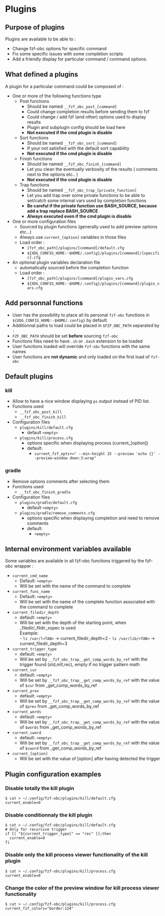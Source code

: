 # Plugins

## Purpose of plugins

Plugins are available to be able to :

- Change fzf-obc options for specific command
- Fix some specific issues with some completion scripts
- Add a friendly display for particular command / command options.

## What defined a plugins

A plugin for a particular command could be composed of :

- One or more of the following functions type
    - Post functions
        - Should be named `__fzf_obc_post_[command]`
        - Could change completion results before sending them to fzf
        - Could change / add fzf (and other) options used to display results
        - Plugin and subplugin config should be load here
        - **Not executed if the cmd plugin is disable**
    - Sort functions
        - Should be named `__fzf_obc_sort_[command]`
        - If your not satisfied with the default sort capability
        - **Not executed if the cmd plugin is disable**
    - Finish functions
        - Should be named `__fzf_obc_finish_[command]`
        - Let you clean the eventually verbosity of the results ( comments next to
            the options etc.. )
        - **Not executed if the cmd plugin is disable**
    - Trap functions
        - Should be named `__fzf_obc_trap_[private_function]`
        - Let you add trap over some private functions to be able to set/catch some
            internal vars used by completion functions
        - **Be careful if the private function use BASH_SOURCE, because add a
            trap replace BASH_SOURCE**
        - **Always executed even if the cmd plugin is disable**
- One or more configuration files
    - Sourced by plugin functions (generally used to add preview options etc...)
    - Always use `current_[option]` variables in those files
    - Load order :
        - `[fzf_obc_path]/plugins/[command]/default.cfg`
        - `${XDG_CONFIG_HOME:-$HOME/.config}/plugins/[command]/[specific].cfg`
- An optional plugin variables declaration file
    - automatically sourced before the completion function
    - Load order :
        - `[fzf_obc_path]/plugins/[command]/plugin_vars.cfg`
        - `${XDG_CONFIG_HOME:-$HOME/.config}/plugins/[command]/plugin_vars.cfg`


## Add personnal functions

- User has the possibility to place all its personal `fzf-obc` functions in  
`${XDG_CONFIG_HOME:-$HOME/.config}` by default.
- Additionnal paths to load could be placed in `$FZF_OBC_PATH` separated by `:`
- `FZF_OBC_PATH` should be set **before** sourcing `fzf-obc`
- Functions files need to have `.sh` or `.bash` extension to be loaded
- User functions loaded will override `fzf-obc` functions with the same names
- User functions are **not dynamic** and only loaded on the first load of `fzf-obc`

## Default plugins

### kill

- Allow to have a nice window displaying `ps` output instead of PID list.
- Functions used
    - `__fzf_obc_post_kill`
    - `__fzf_obc_finish_kill`
- Configuration files
    - `plugins/kill/default.cfg`
        - default `<empty>`
    - `plugins/kill/process.cfg`
        - options specific when displaying process (current_[option])
        - default:
            - `current_fzf_opts+=" --min-height 15 --preview 'echo {}' --preview-window down:3:wrap"`

### gradle

- Remove options comments after selecting them
- Functions used
    - `__fzf_obc_finish_gradle`
- Configuration files
    - `plugins/gradle/default.cfg`
        - default `<empty>`
    - `plugins/gradle/remove_comments.cfg`
        - options specific when displaying completion and need to remove comments
        - default:
            - `<empty>`

## Internal environment variables available

Some variables are available in all fzf-obc functions triggered by the fzf-obc wrapper :

- `current_cmd_name`
    - Default: `<empty>`
    - Will be set with the name of the command to complete
- `current_func_name`
    - Default: `<empty>`
    - Will be set with the name of the complete function associated with the command to
        complete
- `current_filedir_depth`
    - default: `<empty>`
    - Will be set with the depth of the starting point, when _filedir/_fildir_xspec is used  
      Example:  
          - `ls /var/l<TAB>` -> current_filedir_depth=2
          - `ls /var/lib/<TAB>` -> current_filedir_depth=3
- `current_trigger_type`
    - default: `<empty>`
    - Will be set by `__fzf_obc_trap__get_comp_words_by_ref` with the trigger found (std,mlt,rec),
        empty if no trigger pattern math
- `current_cur`
    - default: `<empty>`
    - Will be set by `__fzf_obc_trap__get_comp_words_by_ref` with the value of `$cur`
        from _get_comp_words_by_ref
- `current_prev`
    - default: `<empty>`
    - Will be set by `__fzf_obc_trap__get_comp_words_by_ref` with the value of `$prev`
        from _get_comp_words_by_ref
- `current_words`
    - default: `<empty>`
    - Will be set by `__fzf_obc_trap__get_comp_words_by_ref` with the value of `$words`
        from _get_comp_words_by_ref
- `current_cword`
    - default: `<empty>`
    - Will be set by `__fzf_obc_trap__get_comp_words_by_ref` with the value of `$cword`
        from _get_comp_words_by_ref
- `current_[option]`
    - Will be set with the value of [option] after having detected the trigger

## Plugin configuration examples

### Disable totally the kill plugin

```
$ cat > ~/.config/fzf-obc/plugins/kill/default.cfg
current_enable=0
```

### Disable conditionnaly the kill plugin
```
$ cat > ~/.config/fzf-obc/plugins/kill/default.cfg
# Only for recursive trigger
if [[ "${current_trigger_type}" == "rec" ]];then
  current_enable=0
fi
```

### Disable only the kill process viewer functionality of the kill plugin

```
$ cat > ~/.config/fzf-obc/plugins/kill/process.cfg
current_enable=0
```

### Change the color of the preview window for kill process viewer functionality

```
$ cat > ~/.config/fzf-obc/plugins/kill/process.cfg
current_fzf_colors="border:124"
```
